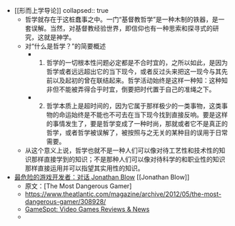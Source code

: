 - [[形而上学导论]]
  collapsed:: true
	- 哲学就存在于这桩蠢事之中。一门“基督教哲学”是一种木制的铁器，是一套误解。当然，对基督教经验世界，即信仰也有一种思索和探寻式的研究，这就是神学。
	- 对“什么是哲学？”的简要概述
		- 1. 哲学的一切根本性问题必定都是不合时宜的，之所以如此，是因为哲学或者远远超出它的当下现今，或者反过头来把这一现今与其先前以及起初的曾在联结起来。哲学活动始终是这样一种知：这种知非但不能被弄得合乎时宜，倒要把时代置于自己的准绳之下。
		- 2. 哲学本质上是超时间的，因为它属于那样极少的一类事物，这类事物的命运始终是不能也不可去在当下现今找到直接反响。要是这样的事情发生了，要是哲学变成了一种时尚，那就或者它不是真正的哲学，或者哲学被误解了，被按照与之无关的某种目的误用于日常需要。
	- 从这个意义上说，哲学也就不是一种人们可以像对待工艺性和技术性的知识那样直接学到的知识；不是那种人们可以像对待科学的和职业性的知识那样直接运用并可以指望其实用性的知识。
- [最危险的游戏开发者：对话 Jonathan Blow](https://indienova.com/indie-game-news/the-most-dangerous-gamer/) [[Jonathan Blow]]
	- 原文：[The Most Dangerous Gamer]
	- https://www.theatlantic.com/magazine/archive/2012/05/the-most-dangerous-gamer/308928/
	- [GameSpot: Video Games Reviews & News](https://www.gamespot.com/)
	-